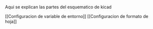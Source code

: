 Aqui se explican las partes del esquematico de kicad

[[Configuracion de variable de entorno]]
[[Configuracion de formato de hoja]]


